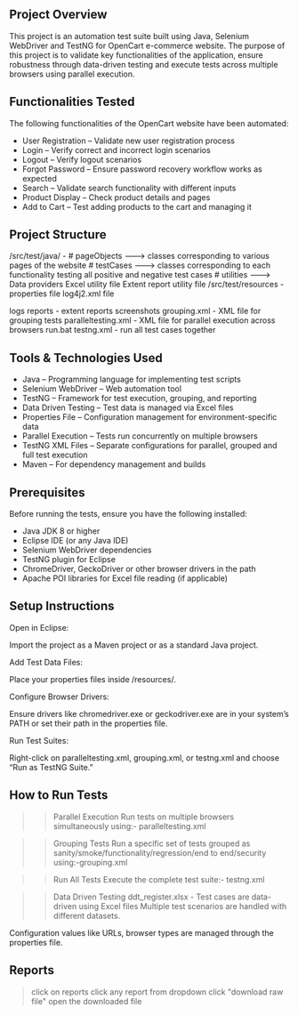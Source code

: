 Project Overview
----------------
This project is an automation test suite built using Java, Selenium WebDriver and TestNG for OpenCart e-commerce website.
The purpose of this project is to validate key functionalities of the application, ensure robustness through data-driven testing and execute tests across multiple browsers using parallel execution.


Functionalities Tested
----------------------

The following functionalities of the OpenCart website have been automated:

 * User Registration – Validate new user registration process 
 * Login – Verify correct and incorrect login scenarios  
 * Logout – Verify logout scenarios 
 * Forgot Password – Ensure password recovery workflow works as expected  
 * Search – Validate search functionality with different inputs  
 * Product Display – Check product details and pages  
 * Add to Cart – Test adding products to the cart and managing it  

Project Structure
-----------------

/src/test/java/ - 
		# pageObjects ---> classes corresponding to various pages of the website
		# testCases   ---> classes corresponding to each functionality testing all positive and negative test cases 
		# utilities   ---> Data providers
				               Excel utility file
				               Extent report utility file
/src/test/resources - properties file
		                  log4j2.xml file

logs 
reports - extent reports
screenshots
grouping.xml - XML file for grouping tests
paralleltesting.xml -  XML file for parallel execution across browsers
run.bat
testng.xml - run all test cases together


Tools & Technologies Used
-------------------------

- Java – Programming language for implementing test scripts  
- Selenium WebDriver – Web automation tool  
- TestNG – Framework for test execution, grouping, and reporting  
- Data Driven Testing – Test data is managed via Excel files  
- Properties File – Configuration management for environment-specific data  
- Parallel Execution – Tests run concurrently on multiple browsers  
- TestNG XML Files – Separate configurations for parallel, grouped and full test execution  
- Maven  – For dependency management and builds


Prerequisites
-------------

Before running the tests, ensure you have the following installed:

- Java JDK 8 or higher  
- Eclipse IDE (or any Java IDE)  
- Selenium WebDriver dependencies  
- TestNG plugin for Eclipse  
- ChromeDriver, GeckoDriver or other browser drivers in the path  
- Apache POI libraries for Excel file reading (if applicable)



Setup Instructions
------------------


Open in Eclipse:

Import the project as a Maven project or as a standard Java project.

Add Test Data Files:

Place your properties files inside /resources/.

Configure Browser Drivers:

Ensure drivers like chromedriver.exe or geckodriver.exe are in your system’s PATH or set their path in the properties file.

Run Test Suites:

Right-click on paralleltesting.xml, grouping.xml, or testng.xml and choose “Run as TestNG Suite.”

How to Run Tests
----------------

>> Parallel Execution
Run tests on multiple browsers simultaneously using:- paralleltesting.xml

>> Grouping Tests
Run a specific set of tests grouped as sanity/smoke/functionality/regression/end to end/security using:-grouping.xml

>> Run All Tests
Execute the complete test suite:- testng.xml

>> Data Driven Testing
ddt_register.xlsx - Test cases are data-driven using Excel files 
Multiple test scenarios are handled with different datasets.

Configuration values like URLs, browser types are managed through the properties file.

Reports
-------

> click on reports
> click any report from dropdown
> click "download raw file"
> open the downloaded file
